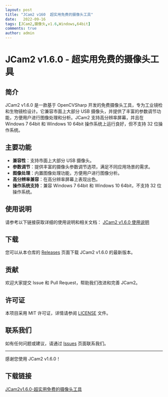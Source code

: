 ```yaml
---
layout: post
title: "JCam2 v160  超实用免费的摄像头工具"
date:   2022-09-16
tags: [JCam2,摄像头,v1.6,Windows,64bit]
comments: true
author: admin
---
```

# JCam2 v1.6.0 - 超实用免费的摄像头工具

## 简介
JCam2 v1.6.0 是一款基于 OpenCVSharp 开发的免费摄像头工具，专为工业镜检和生物镜检设计。它兼容市面上大部分 USB 摄像头，并提供了丰富的参数调节功能，方便用户进行图像处理和分析。JCam2 支持高分辨率屏幕，并且在 Windows 7 64bit 和 Windows 10 64bit 操作系统上运行良好，但不支持 32 位操作系统。

## 主要功能
- **兼容性**：支持市面上大部分 USB 摄像头。
- **参数调节**：提供丰富的摄像头参数调节选项，满足不同应用场景的需求。
- **图像处理**：内置图像处理功能，方便用户进行图像分析。
- **高分辨率兼容**：在高分辨率屏幕上表现出色。
- **操作系统支持**：兼容 Windows 7 64bit 和 Windows 10 64bit，不支持 32 位操作系统。

## 使用说明
请参考以下链接获取详细的使用说明和相关文档：
[JCam2 v1.6.0 使用说明](https://blog.csdn.net/jamie_chu/article/details/111914032)

## 下载
您可以从本仓库的 [Releases](https://github.com/your-repo/releases) 页面下载 JCam2 v1.6.0 的最新版本。

## 贡献
欢迎大家提交 Issue 和 Pull Request，帮助我们改进和完善 JCam2。

## 许可证
本项目采用 MIT 许可证，详情请参阅 [LICENSE](LICENSE) 文件。

## 联系我们
如有任何问题或建议，请通过 [Issues](https://github.com/your-repo/issues) 页面联系我们。

---

感谢您使用 JCam2 v1.6.0！

## 下载链接

[JCam2v1.6.0-超实用免费的摄像头工具](https://pan.quark.cn/s/756c1644e782)